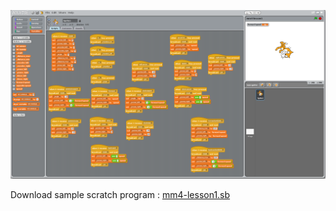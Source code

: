 
![Main Image](images/mightymouse-scratch-Screenshot_2019-04-19_21-34-49.png)


Download sample scratch program : 
[mm4-lesson1.sb](https://github.com/ziqbal/salmon-robotics/raw/master/software/scratch/mm4-lesson1.sb)